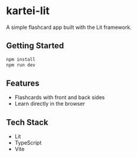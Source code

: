 # kartei-lit

A simple flashcard app built with the Lit framework.

## Getting Started

```bash
npm install
npm run dev
```

## Features

- Flashcards with front and back sides
- Learn directly in the browser

## Tech Stack

- Lit
- TypeScript
- Vite
